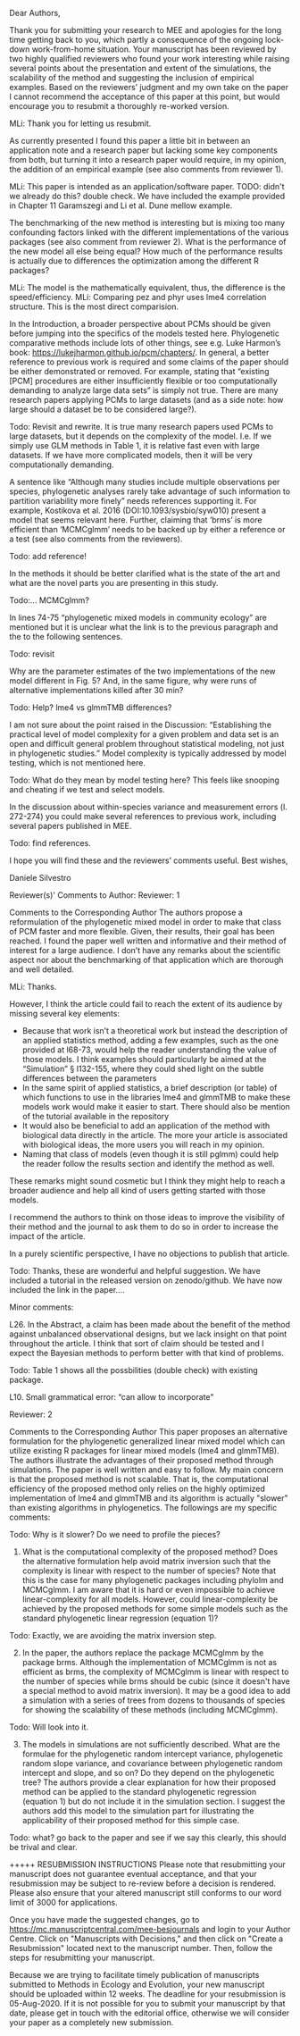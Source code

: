 Dear Authors,

Thank you for submitting your research to MEE and apologies for the long time getting back to you, which partly a consequence of the ongoing lock-down work-from-home situation. Your manuscript has been reviewed by two highly qualified reviewers who found your work interesting while raising several points about the presentation and extent of the simulations, the scalability of the method and suggesting the inclusion of empirical examples. Based on the reviewers’ judgment and my own take on the paper I cannot recommend the acceptance of this paper at this point, but would encourage you to resubmit a thoroughly re-worked version.

MLi: Thank you for letting us resubmit.

As currently presented I found this paper a little bit in between an application note and a research paper but lacking some key components from both, but turning it into a research paper would require, in my opinion, the addition of an empirical example (see also comments from reviewer 1).

MLi: This paper is intended as an application/software paper. 
TODO: didn't we already do this? double check. We have included the example provided in Chapter 11 Garamszegi and Li et al. Dune mellow example. 

The benchmarking of the new method is interesting but is mixing too many confounding factors linked with the different implementations of the various packages (see also comment from reviewer 2). What is the performance of the new model all else being equal? How much of the performance results is actually due to differences the optimization among the different R packages?

MLi: The model is the mathematically equivalent, thus, the difference is the speed/efficiency.
MLi: Comparing pez and phyr uses lme4 correlation structure. This is the most direct comparision. 

In the Introduction, a broader perspective about PCMs should be given before jumping into the specifics of the models tested here. Phylogenetic comparative methods include lots of other things, see e.g. Luke Harmon’s book: https://lukejharmon.github.io/pcm/chapters/. In general, a better reference to previous work is required and some claims of the paper should be either demonstrated or removed. For example, stating that “existing [PCM] procedures are either insufficiently flexible or too computationally demanding to analyze large data sets” is simply not true. There are many research papers applying PCMs to large datasets (and as a side note: how large should a dataset be to be considered large?).

Todo: Revisit and rewrite. It is true many research papers used PCMs to large datasets, but it depends on the complexity of the model. I.e. If we simply use GLM methods in Table 1, it is relative fast even with large datasets. If we have more complicated models, then it will be very computationally demanding. 

A sentence like “Although many studies include multiple observations per species, phylogenetic analyses rarely take advantage of such information to partition variability more finely” needs references supporting it. For example, Kostikova et al. 2016 (DOI:10.1093/sysbio/syw010) present a model that seems relevant here. Further, claiming that ‘brms’ is more efficient than ‘MCMCglmm’ needs to be backed up by either a reference or a test (see also comments from the reviewers).

Todo: add reference!

In the methods it should be better clarified what is the state of the art and what are the novel parts you are presenting in this study.

Todo:... MCMCglmm?

In lines 74-75 “phylogenetic mixed models in community ecology” are mentioned but it is unclear what the link is to the previous paragraph and the to the following sentences.

Todo: revisit

Why are the parameter estimates of the two implementations of the new model different in Fig. 5? And, in the same figure, why were runs of alternative implementations killed after 30 min?

Todo: Help? lme4 vs glmmTMB differences? 

I am not sure about the point raised in the Discussion: “Establishing the practical level of model complexity for a given problem and data set is an open and difficult general problem throughout statistical modeling, not just in phylogenetic studies.” Model complexity is typically addressed by model testing, which is not mentioned here.

Todo: What do they mean by model testing here? This feels like snooping and cheating if we test and select models. 

In the discussion about within-species variance and measurement errors (l. 272-274) you could make several references to previous work, including several papers published in MEE.

Todo: find references.

I hope you will find these and the reviewers’ comments useful.
Best wishes,

Daniele Silvestro

Reviewer(s)' Comments to Author:
Reviewer: 1

Comments to the Corresponding Author
The authors propose a reformulation of the phylogenetic mixed model in order to make that class of PCM faster and more flexible. Given, their results, their goal has been reached. I found the paper well written and informative and their method of interest for a large audience. I don’t have any remarks about the scientific aspect nor about the benchmarking of that application which are thorough and well detailed.

MLi: Thanks.

However, I think the article could fail to reach the extent of its audience by missing several key elements:

- Because that work isn’t a theoretical work but instead the description of an applied statistics method, adding a few examples, such as the one provided at l68-73, would help the reader understanding the value of those models. I think examples should particularly be aimed at the “Simulation” § l132-155, where they could shed light on the subtle differences between the parameters
- In the same spirit of applied statistics, a brief description (or table) of which functions to use in the libraries lme4 and glmmTMB to make these models work would make it easier to start. There should also be mention of the tutorial available in the repository
- It would also be beneficial to add an application of the method with biological data directly in the article. The more your article is associated with biological ideas, the more users you will reach in my opinion.
- Naming that class of models (even though it is still pglmm) could help the reader follow the results section and identify the method as well.

These remarks might sound cosmetic but I think they might help to reach a broader audience and help all kind of users getting started with those models.

I recommend the authors to think on those ideas to improve the visibility of their method and the journal to ask them to do so in order to increase the impact of the article.

In a purely scientific perspective, I have no objections to publish that article.


Todo: Thanks, these are wonderful and helpful suggestion. We have included a tutorial in the released version on zenodo/github. We have now included the link in the paper.... 


Minor comments:

L26. In the Abstract, a claim has been made about the benefit of the method against unbalanced observational designs, but we lack insight on that point throughout the article. I think that sort of claim should be tested and I expect the Bayesian methods to perform better with that kind of problems.

Todo: Table 1 shows all the possbilities (double check) with existing package. 

L10. Small grammatical error: “can allow to incorporate”

Reviewer: 2

Comments to the Corresponding Author
This paper proposes an alternative formulation for the phylogenetic generalized linear mixed model which can utilize existing R packages for linear mixed models (lme4 and glmmTMB). The authors illustrate the advantages of their proposed method through simulations. The paper is well written and easy to follow. My main concern is that the proposed method is not scalable. That is, the computational efficiency of the proposed method only relies on the highly optimized implementation of lme4 and glmmTMB and its algorithm is actually "slower" than existing algorithms in phylogenetics. The followings are my specific comments:

Todo: Why is it slower? Do we need to profile the pieces? 

1. What is the computational complexity of the proposed method? Does the alternative formulation help avoid matrix inversion such that the complexity is linear with respect to the number of species? Note that this is the case for many phylogenetic packages including phylolm and MCMCglmm. I am aware that it is hard or even impossible to achieve linear-complexity for all models. However, could linear-complexity be achieved by the proposed methods for some simple models such as the standard phylogenetic linear regression (equation 1)?

Todo: Exactly, we are avoiding the matrix inversion step. 

2. In the paper, the authors replace the package MCMCglmm by the package brms. Although the implementation of MCMCglmm is not as efficient as brms, the complexity of MCMCglmm is linear with respect to the number of species while brms should be cubic (since it doesn't have a special method to avoid matrix inversion). It may be a good idea to add a simulation with a series of trees from dozens to thousands of species for showing the scalability of these methods (including MCMCglmm).

Todo: Will look into it. 

3. The models in simulations are not sufficiently described. What are the formulae for the phylogenetic random intercept variance, phylogenetic random slope variance, and covariance between phylogenetic random intercept and slope, and so on? Do they depend on the phylogenetic tree? The authors provide a clear explanation for how their proposed method can be applied to the standard phylogenetic regression (equation 1) but do not include it in the simulation section. I suggest the authors add this model to the simulation part for illustrating the applicability of their proposed method for this simple case.

Todo: what? go back to the paper and see if we say this clearly, this should be trival and clear. 

+++++
RESUBMISSION INSTRUCTIONS
Please note that resubmitting your manuscript does not guarantee eventual acceptance, and that your resubmission may be subject to re-review before a decision is rendered. Please also ensure that your altered manuscript still conforms to our word limit of 3000 for applications.

Once you have made the suggested changes, go to https://mc.manuscriptcentral.com/mee-besjournals and login to your Author Centre. Click on "Manuscripts with Decisions," and then click on "Create a Resubmission" located next to the manuscript number. Then, follow the steps for resubmitting your manuscript.

Because we are trying to facilitate timely publication of manuscripts submitted to Methods in Ecology and Evolution, your new manuscript should be uploaded within 12 weeks. The deadline for your resubmission is 05-Aug-2020. If it is not possible for you to submit your manuscript by that date, please get in touch with the editorial office, otherwise we will consider your paper as a completely new submission.
